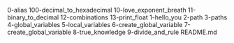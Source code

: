 0-alias
100-decimal_to_hexadecimal
10-love_exponent_breath
11-binary_to_decimal
12-combinations
13-print_float
1-hello_you
2-path
3-paths
4-global_variables
5-local_variables
6-create_global_variable
7-create_global_variable
8-true_knowledge
9-divide_and_rule
README.md
